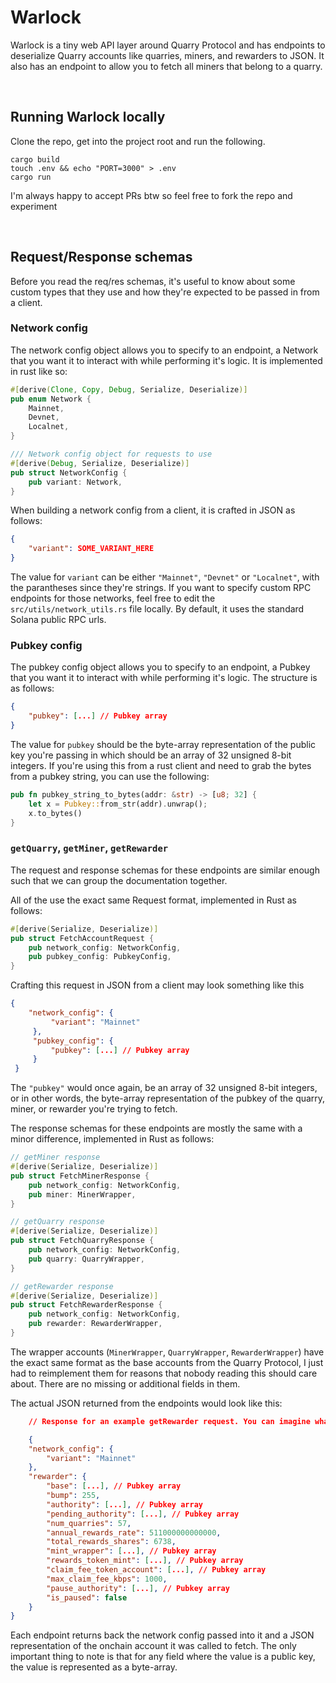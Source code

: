 # Warlock

Warlock is a tiny web API layer around Quarry Protocol and has endpoints to deserialize Quarry accounts like quarries, miners, and rewarders to JSON. It also has an endpoint to allow you to fetch all miners that belong to a quarry.

<br/>

## Running Warlock locally

Clone the repo, get into the project root and run the following.

```
cargo build
touch .env && echo "PORT=3000" > .env
cargo run
```

I'm always happy to accept PRs btw so feel free to fork the repo and experiment

<br/>

## Request/Response schemas

Before you read the req/res schemas, it's useful to know about some custom types that they use and how they're expected to be passed in from a client.

### Network config

The network config object allows you to specify to an endpoint, a Network that you want it to interact with while performing it's logic. It is implemented in rust like so:

```rust
#[derive(Clone, Copy, Debug, Serialize, Deserialize)]
pub enum Network {
    Mainnet,
    Devnet,
    Localnet,
}

/// Network config object for requests to use
#[derive(Debug, Serialize, Deserialize)]
pub struct NetworkConfig {
    pub variant: Network,
}
```

When building a network config from a client, it is crafted in JSON as follows:

```JSON
{
    "variant": SOME_VARIANT_HERE
}
```

The value for `variant` can be either `"Mainnet"`, `"Devnet"` or `"Localnet"`, with the parantheses since they're strings. If you want to specify custom RPC endpoints for those networks, feel free to edit the `src/utils/network_utils.rs` file locally. By default, it uses the standard Solana public RPC urls.

### Pubkey config

The pubkey config object allows you to specify to an endpoint, a Pubkey that you want it to interact with while performing it's logic. The structure is as follows:

```JSON
{
    "pubkey": [...] // Pubkey array
}
```

The value for `pubkey` should be the byte-array representation of the public key you're passing in which should be an array of 32 unsigned 8-bit integers. If you're using this from a rust client and need to grab the bytes from a pubkey string, you can use the following:

```rust
pub fn pubkey_string_to_bytes(addr: &str) -> [u8; 32] {
    let x = Pubkey::from_str(addr).unwrap();
    x.to_bytes()
}
```

### `getQuarry`, `getMiner`, `getRewarder`

The request and response schemas for these endpoints are similar enough such that we can group the documentation together.

All of the use the exact same Request format, implemented in Rust as follows:

```rust
#[derive(Serialize, Deserialize)]
pub struct FetchAccountRequest {
    pub network_config: NetworkConfig,
    pub pubkey_config: PubkeyConfig,
}
```

Crafting this request in JSON from a client may look something like this

```JSON
{
    "network_config": {
         "variant": "Mainnet"
     },
     "pubkey_config": {
         "pubkey": [...] // Pubkey array
     }
 }

```

The `"pubkey"` would once again, be an array of 32 unsigned 8-bit integers, or in other words, the byte-array representation of the pubkey of the quarry, miner, or rewarder you're trying to fetch.

The response schemas for these endpoints are mostly the same with a minor difference, implemented in Rust as follows:

```rust
// getMiner response
#[derive(Serialize, Deserialize)]
pub struct FetchMinerResponse {
    pub network_config: NetworkConfig,
    pub miner: MinerWrapper,
}

// getQuarry response
#[derive(Serialize, Deserialize)]
pub struct FetchQuarryResponse {
    pub network_config: NetworkConfig,
    pub quarry: QuarryWrapper,
}

// getRewarder response
#[derive(Serialize, Deserialize)]
pub struct FetchRewarderResponse {
    pub network_config: NetworkConfig,
    pub rewarder: RewarderWrapper,
}
```

The wrapper accounts (`MinerWrapper`, `QuarryWrapper`, `RewarderWrapper`) have the exact same format as the base accounts from the Quarry Protocol, I just had to reimplement them for reasons that nobody reading this should care about. There are no missing or additional fields in them.

The actual JSON returned from the endpoints would look like this:

```JSON
    // Response for an example getRewarder request. You can imagine what the other two look like based off this :)

    {
    "network_config": {
        "variant": "Mainnet"
    },
    "rewarder": {
        "base": [...], // Pubkey array
        "bump": 255,
        "authority": [...], // Pubkey array
        "pending_authority": [...], // Pubkey array
        "num_quarries": 57,
        "annual_rewards_rate": 511000000000000,
        "total_rewards_shares": 6738,
        "mint_wrapper": [...], // Pubkey array
        "rewards_token_mint": [...], // Pubkey array
        "claim_fee_token_account": [...], // Pubkey array
        "max_claim_fee_kbps": 1000,
        "pause_authority": [...], // Pubkey array
        "is_paused": false
    }
}

```

Each endpoint returns back the network config passed into it and a JSON representation of the onchain account it was called to fetch. The only important thing to note is that for any field where the value is a public key, the value is represented as a byte-array.
